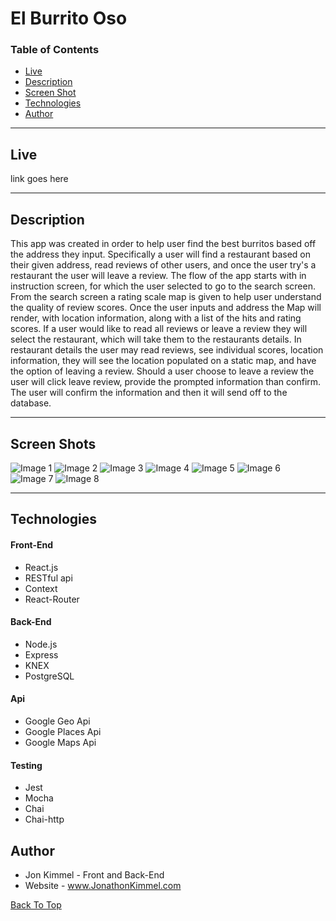 # El Burrito Oso

### Table of Contents

- [Live](#Live)
- [Description](#Description)
- [Screen Shot](#Screen-Shot)
- [Technologies](#Technologies)
- [Author](#Author)

---

## Live

link goes here

---

## Description

This app was created in order to help user find the best burritos based off the address they input. Specifically a user will find a restaurant based on their given address, read reviews of other users, and once the user try's a restaurant the user will leave a review. The flow of the app starts with in instruction screen, for which the user selected to go to the search screen. From the search screen a rating scale map is given to help user understand the quality of review scores. Once the user inputs and address the Map will render, with location information, along with a list of the hits and rating scores. If a user would like to read all reviews or leave a review they will select the restaurant, which will take them to the restaurants details. In restaurant details the user may read reviews, see individual scores, location information, they will see the location populated on a static map, and have the option of leaving a review. Should a user choose to leave a review the user will click leave review, provide the prompted information than confirm. The user will confirm the information and then it will send off to the database.

---

## Screen Shots

![Image 1](ScreenShots/1.png) 
![Image 2](ScreenShots/2.png)
![Image 3](ScreenShots/3.png) 
![Image 4](ScreenShots/4.png) 
![Image 5](ScreenShots/5.png) 
![Image 6](ScreenShots/6.png) 
![Image 7](ScreenShots/7.png) 
![Image 8](ScreenShots/8.png) 

---

## Technologies

#### Front-End

- React.js
- RESTful api
- Context
- React-Router

#### Back-End

- Node.js
- Express
- KNEX
- PostgreSQL

#### Api

- Google Geo Api
- Google Places Api
- Google Maps Api

#### Testing

- Jest
- Mocha
- Chai
- Chai-http

## Author

- Jon Kimmel - Front and Back-End
- Website - www.JonathonKimmel.com

[Back To Top](#El-Burrito-Oso)
